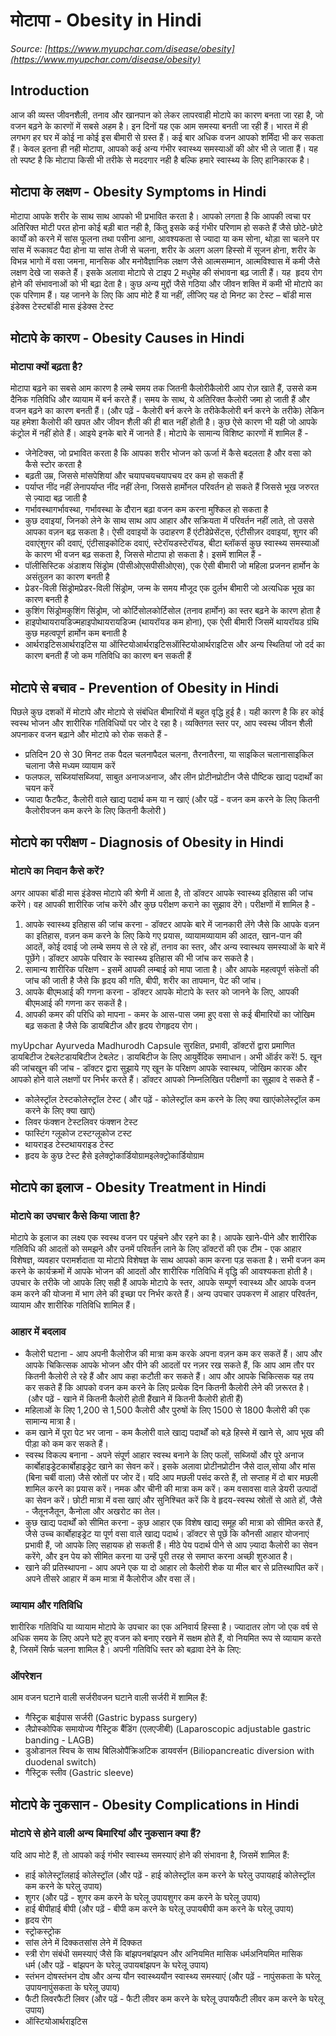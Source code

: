 # मोटापा - Obesity in Hindi
_Source: [https://www.myupchar.com/disease/obesity](https://www.myupchar.com/disease/obesity)_

## Introduction
आज की व्यस्त जीवनशैली, तनाव और खानपान को लेकर लापरवाही मोटापे का कारण बनता जा रहा है, जो वजन बढ़ने के कारणों में सबसे अहम है। इन दिनों यह एक आम समस्या बनती जा रही हैं। भारत में ही लगभग हर घर में कोई ना कोई इस बीमारी से ग्रस्त हैं। कई बार अधिक वजन आपको शर्मिंदा भी कर सकता हैं। केवल इतना ही नही मोटापा, आपको कई अन्य गंभीर स्वास्थ्य समस्याओं की ओर भी ले जाता हैं। यह तो स्पष्ट है कि मोटापा किसी भी तरीके से मददगार नही है बल्कि हमारे स्वास्थ्य के लिए हानिकारक है।

## मोटापा के लक्षण - Obesity Symptoms in Hindi
मोटापा आपके शरीर के साथ साथ आपको भी प्रभावित करता है। आपको लगता है कि आपकी त्वचा पर अतिरिक्त मोटी परत होना कोई बड़ी बात नही है, किंतु इसके कई गंभीर परिणाम हो सकते हैं जैसे छोटे-छोटे कार्यों को करने में सांस फूलना तथा पसीना आना, आवश्यकता से ज्यादा या कम सोना, थोड़ा सा चलने पर सांस में रूकावट पैदा होना या सांस तेजी से चलना, शरीर के अलग अलग हिस्सो में सूजन होना, शरीर के विभन्न भागो में वसा जमना, मानसिक और मनोवैज्ञानिक लक्षण जैसे आत्मसम्मान, आत्मविश्वास में कमी जैसे लक्षण देखे जा सकते हैं। इसके अलावा मोटापे से टाइप 2 मधुमेह की संभावना बढ़ जाती हैं। यह  हृदय रोग होने की संभावनाओं को भी बढ़ा देता है। कुछ अन्य मुद्दों जैसे गठिया और जीवन शक्ति में कमी भी मोटापे का एक परिणाम हैं।
यह जानने के लिए कि आप मोटे हैं या नहीं, लीजिए यह दो मिनट का टेस्ट – बॉडी मास इंडेक्‍स टेस्टबॉडी मास इंडेक्‍स टेस्ट

## मोटापे के कारण - Obesity Causes in Hindi
### मोटापा क्यों बढ़ता है?
मोटापा बढ़ने का सबसे आम कारण है लम्बे समय तक जितनी कैलोरीकैलोरी आप रोज़ खाते हैं, उससे कम दैनिक गतिविधि और व्यायाम में बर्न करते हैं। समय के साथ, ये अतिरिक्त कैलोरी जमा हो जाती हैं और वजन बढ़ने का कारण बनती हैं।
(और पढ़ें - कैलोरी बर्न करने के तरीकेकैलोरी बर्न करने के तरीके)
लेकिन यह हमेशा कैलोरी की खपत और जीवन शैली की ही बात नहीं होती है। कुछ ऐसे कारण भी यही जो आपके कंट्रोल में नहीं होते हैं। आइये इनके बारे में जानते हैं।
मोटापे के सामान्य विशिष्ट कारणों में शामिल हैं -
- जेनेटिक्स, जो प्रभावित करता है कि आपका शरीर भोजन को ऊर्जा में कैसे बदलता है और वसा को कैसे स्टोर करता है
- बढ़ती उम्र, जिससे मांसपेशियां और चयापचयचयापचय दर कम हो सकती हैं
- पर्याप्त नींद नहीं लेनापर्याप्त नींद नहीं लेना, जिससे हार्मोनल परिवर्तन हो सकते हैं जिससे भूख जरुरत से ज़्यादा बढ़ जाती है
- गर्भावस्थागर्भावस्था, गर्भावस्था के दौरान बढ़ा वजन कम करना मुश्किल हो सकता है
- कुछ दवाइयां, जिनको लेने के साथ साथ आप आहार और सक्रियता में परिवर्तन नहीं लाते, तो उससे आपका वज़न बढ़ सकता है। ऐसी दवाइयों के उदाहरण हैं एंटीडेप्रेसेंट्स, एंटीसीज़र दवाइयां, शुगर की दवाएंशुगर की दवाएं, एंटीसाइकोटिक दवाएं, स्टेरॉयडस्टेरॉयड, बीटा ब्लॉकर्स
कुछ स्वास्थ्य समस्याओं के कारण भी वजन बढ़ सकता है, जिससे मोटापा हो सकता है। इसमें शामिल हैं -
- पॉलीसिस्टिक अंडाशय सिंड्रोम (पीसीओएसपीसीओएस), एक ऐसी बीमारी जो महिला प्रजनन हार्मोन के असंतुलन का कारण बनती है
- प्रेडर-विली सिंड्रोमप्रेडर-विली सिंड्रोम, जन्म के समय मौजूद एक दुर्लभ बीमारी जो अत्यधिक भूख का कारण बनती है
- कुशिंग सिंड्रोमकुशिंग सिंड्रोम, जो कोर्टिसोलकोर्टिसोल (तनाव हार्मोन) का स्तर बढ़ने के कारण होता है
- हाइपोथायरायडिज्महाइपोथायरायडिज्म (थायरॉयड कम होना), एक ऐसी बीमारी जिसमें थायरॉयड ग्रंथि कुछ महत्वपूर्ण हार्मोन कम बनाती है
- आर्थराइटिसआर्थराइटिस या ऑस्टियोआर्थराइटिसऑस्टियोआर्थराइटिस और अन्य स्थितियां जो दर्द का कारण बनती हैं जो कम गतिविधि का कारण बन सकती हैं

## मोटापे से बचाव - Prevention of Obesity in Hindi
पिछले कुछ दशकों में मोटापे और मोटापे से संबंधित बीमारियों में बहुत वृद्धि हुई है। यही कारण है कि हर कोई स्वस्थ भोजन और शारीरिक गतिविधियों पर जोर दे रहा है।
व्यक्तिगत स्तर पर, आप स्वस्थ जीवन शैली अपनाकर वजन बढ़ाने और मोटापे को रोक सकते हैं -
- प्रतिदिन 20 से 30 मिनट तक पैदल चलनापैदल चलना, तैरनातैरना, या साइकिल चलानासाइकिल चलाना जैसे मध्यम व्यायाम करें
- फलफल, सब्जियांसब्जियां, साबुत अनाजअनाज, और लीन प्रोटीनप्रोटीन जैसे पौष्टिक खाद्य पदार्थों का चयन करें
- ज्यादा फैटफैट, कैलोरी वाले खाद्य पदार्थ कम या न खाएं
(और पढ़ें - वजन कम करने के लिए कितनी कैलोरीवजन कम करने के लिए कितनी कैलोरी )

## मोटापे का परीक्षण - Diagnosis of Obesity in Hindi
### मोटापे का निदान कैसे करें?
अगर आपका बॉडी मास इंडेक्स मोटापे की श्रेणी में आता है, तो डॉक्टर आपके स्वास्थ्य इतिहास की जांच करेंगे। वह आपकी शारीरिक जांच करेंगे और कुछ परीक्षण कराने का सुझाव देंगे।
परीक्षणों में शामिल है -
1. आपके स्वास्थ्य इतिहास की जांच करना - डॉक्टर आपके बारे में जानकारी लेंगे जैसे कि आपके वज़न का इतिहास, वज़न कम करने के लिए किये गए प्रयास, व्यायामव्यायाम की आदत, खान-पान की आदतें, कोई दवाई जो लम्बे समय से ले रहे हों, तनाव का स्तर, और अन्य स्वास्थय समस्याओं के बारे में पूछेंगे। डॉक्टर आपके परिवार के स्वास्थ्य इतिहास की भी जांच कर सकते है।
2. सामान्य शारीरिक परिक्षण - इसमें आपकी लम्बाई को मापा जाता है। और आपके महत्वपूर्ण संकेतों की जांच की जाती है जैसे कि हृदय की गति, बीपी, शरीर का तापमान, पेट की जांच।
3. आपके बीएमआई की गणना करना - डॉक्टर आपके मोटापे के स्तर को जानने के लिए, आपकी बीएमआई की गणना कर सकतें है।
4. आपकी कमर की परिधि को मापना - कमर के आस-पास जमा हुए वसा से कई बीमारियों का जोखिम बढ़ सकता है जैसे कि डायबिटीज और हृदय रोगहृदय रोग।
myUpchar Ayurveda Madhurodh Capsule सुरक्षित, प्रभावी, डॉक्टरों द्वारा प्रमाणित डायबिटीज टेबलेटडायबिटीज टेबलेट। डायबिटीज के लिए आयुर्वेदिक समाधान। अभी ऑर्डर करें!
5. खून की जांचखून की जांच - डॉक्टर द्वारा सुझाये गए खून के परिक्षण आपके स्वास्थय, जोखिम कारक और आपको होने वाले लक्षणों पर निर्भर करते हैं। डॉक्टर आपको निम्नलिखित परीक्षणों का सुझाव दे सकते हैं -
- कोलेस्ट्रॉल टेस्टकोलेस्ट्रॉल टेस्ट ( और पढ़ें - कोलेस्ट्रॉल कम करने के लिए क्या खाएंकोलेस्ट्रॉल कम करने के लिए क्या खाएं)
- लिवर फंक्शन टेस्टलिवर फंक्शन टेस्ट
- फास्टिंग ग्लूकोज टस्टग्लूकोज टस्ट
- थायराइड टेस्टथायराइड टेस्ट
- हृदय के कुछ टेस्ट हैसे इलेक्ट्रोकार्डियोग्रामइलेक्ट्रोकार्डियोग्राम

## मोटापे का इलाज - Obesity Treatment in Hindi
### मोटापे का उपचार कैसे किया जाता है?
मोटापे के इलाज का लक्ष्य एक स्वस्थ वजन पर पहुंचने और रहने का है। आपके खाने-पीने और शारीरिक गतिविधि की आदतों को समझने और उनमें परिवर्तन लाने के लिए डॉक्टरों की एक टीम - एक आहार विशेषज्ञ, व्यवहार परामर्शदाता या मोटापे विशेषज्ञ के साथ आपको काम करना पड़ सकता है। सभी वजन कम करने के कार्यक्रमों में आपके भोजन की आदतों और शारीरिक गतिविधि में वृद्धि की आवश्यकता होती है। उपचार के तरीके जो आपके लिए सही हैं आपके मोटापे के स्तर, आपके सम्पूर्ण स्वास्थ्य और आपके वजन कम करने की योजना में भाग लेने की इच्छा पर निर्भर करते हैं। अन्य उपचार उपकरण में आहार परिवर्तन, व्यायाम और शारीरिक गतिविधि शामिल हैं।
### आहार में बदलाव
- कैलोरी घटाना - आप अपनी कैलोरीज की मात्रा कम करके अपना वज़न कम कर सकतें हैं। आप और आपके चिकित्सक आपके भोजन और पीने की आदतों पर नज़र रख सकते हैं, कि आप आम तौर पर कितनी कैलोरी ले रहे हैं और आप कहा कटौती कर सकते हैं। आप और आपके चिकित्सक यह तय कर सकते हैं कि आपको वजन कम करने के लिए प्रत्येक दिन कितनी कैलोरी लेने की ज़रूरत है। (और पढ़ें - खाने में कितनी कैलोरी होती हैंखाने में कितनी कैलोरी होती हैं)
- महिलाओं के लिए 1,200 से 1,500 कैलोरी और पुरुषों के लिए 1500 से 1800 कैलोरी की एक सामान्य मात्रा है।
- कम खाने में पूरा पेट भर जाना - कम कैलोरी वाले खाद्य पदार्थों को बड़े हिस्से में खाने से, आप भूख की पीड़ा को कम कर सकते हैं।
- स्वस्थ विकल्प बनाना - अपने संपूर्ण आहार स्वस्थ बनाने के लिए फलों, सब्जियों और पूरे अनाज कार्बोहाइड्रेटकार्बोहाइड्रेट खाने का सेवन करें। इसके अलावा प्रोटीनप्रोटीन जैसे दाल,सोया और मांस (बिना चर्बी वाला) जैसे स्रोतों पर जोर दें। यदि आप मछली पसंद करते हैं, तो सप्ताह में दो बार मछली शामिल करने का प्रयास करें। नमक और चीनी की मात्रा कम करें। कम वसावसा वाले डेयरी उत्पादों का सेवन करें। छोटी मात्रा में वसा खाएं और सुनिश्चित करें कि वे हृदय-स्वस्थ स्रोतों से आते हों, जैसे - जैतूनजैतून, कैनोला और अखरोट का तेल।
- कुछ खाद्य पदार्थों को सीमित करना - कुछ आहार एक विशेष खाद्य समूह की मात्रा को सीमित करते हैं, जैसे उच्च कार्बोहाइड्रेट या पूर्ण वसा वाले खाद्य पदार्थ। डॉक्टर से पूछें कि कौनसी आहार योजनाएं प्रभावी हैं, जो आपके लिए सहायक हो सकती हैं। मीठे पेय पदार्थ पीने से आप ज़्यादा कैलोरी का सेवन करेंगे, और इन पेय को सीमित करना या उन्हें पूरी तरह से समाप्त करना अच्छी शुरुआत है।
- खाने की प्रतिस्थापना - आप अपने एक या दो आहार लो कैलोरी शेक या मील बार से प्रतिस्थापित करें। अपने तीसरे आहार में कम मात्रा में कैलोरीज और वसा लें।
### व्यायाम और गतिविधि
शारीरिक गतिविधि या व्यायाम मोटापे के उपचार का एक अनिवार्य हिस्सा है। ज्यादातर लोग जो एक वर्ष से अधिक समय के लिए अपने घटे हुए वजन को बनाए रखने में सक्षम होते हैं, वो नियमित रूप से व्यायाम करते है, जिसमें सिर्फ चलना शामिल है।
अपनी गतिविधि स्तर को बढ़ावा देने के लिए:
### ऑपरेशन
आम वजन घटाने वाली सर्जरीवजन घटाने वाली सर्जरी में शामिल हैं:
- गैस्ट्रिक बाईपास सर्जरी (Gastric bypass surgery)
- लैप्रोस्कोपिक समायोज्य गैस्ट्रिक बैंडिंग (एलएजीबी) (Laparoscopic adjustable gastric banding - LAGB)
- डुओडानल स्विच के साथ बिलिओपैंक्रिअटिक डायवर्सन (Biliopancreatic diversion with duodenal switch)
- गैस्ट्रिक स्लीव (Gastric sleeve)

## मोटापे के नुकसान - Obesity Complications in Hindi
### मोटापे से होने वाली अन्य बिमारियां और नुकसान क्या हैं?
यदि आप मोटे हैं, तो आपको कई गंभीर स्वास्थ्य समस्याएं होने की संभावना है, जिसमें शामिल हैं:
- हाई कोलेस्ट्रॉलहाई कोलेस्ट्रॉल (और पढ़ें - हाई कोलेस्ट्रॉल कम करने के घरेलु उपायहाई कोलेस्ट्रॉल कम करने के घरेलु उपाय)
- शुगर (और पढ़ें - शुगर कम करने के घरेलू उपायशुगर कम करने के घरेलू उपाय)
- हाई बीपीहाई बीपी (और पढ़ें - बीपी कम करने के घरेलू उपायबीपी कम करने के घरेलू उपाय)
- हृदय रोग
- स्ट्रोकस्ट्रोक
- सांस लेने में दिक्कतसांस लेने में दिक्कत
- स्त्री रोग संबंधी समस्याएं जैसे कि बांझपनबांझपन और अनियमित मासिक धर्मअनियमित मासिक धर्म (और पढ़ें - बांझपन के घरेलू उपायबांझपन के घरेलू उपाय)
- स्तंभन दोषस्तंभन दोष और अन्य यौन स्वास्थ्ययौन स्वास्थ्य समस्याएं (और पढ़ें - नापुंसकता के घरेलू उपायनापुंसकता के घरेलू उपाय)
- फैटी लिवरफैटी लिवर (और पढ़ें - फैटी लीवर कम करने के घरेलू उपायफैटी लीवर कम करने के घरेलू उपाय)
- ऑस्टियोआर्थराइटिस

